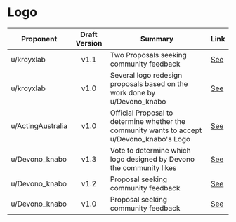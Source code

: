 # Logo

| Proponent      | Draft Version | Summary                                                             | Link                                                                                                    |
| -------------- | :-----------: | ------------------------------------------------------------------- | ------------------------------------------------------------------------------------------------------- |
| u/kroyxlab |     v1.1      | Two Proposals seeking community feedback | [See](https://www.reddit.com/r/EncapsulatedLanguage/comments/hk8gzu/redesigned_logo_better_presented/) |
| u/kroyxlab |     v1.0      | Several logo redesign proposals based on the work done by u/Devono_knabo | [See](https://www.reddit.com/r/EncapsulatedLanguage/comments/hh4mxm/draft_proposal_lets_choose_a_logo/) |
| u/ActingAustralia |     v1.0      | Official Proposal to determine whether the community wants to accept u/Devono_knabo's Logo | [See](https://www.reddit.com/r/EncapsulatedLanguage/comments/hizw84/official_proposal_logo/) |
| u/Devono_knabo |     v1.3      | Vote to determine which logo designed by Devono the community likes | [See](https://www.reddit.com/r/EncapsulatedLanguage/comments/hh4mxm/draft_proposal_lets_choose_a_logo/) |
| u/Devono_knabo |     v1.2      | Proposal seeking community feedback                                 | [See](https://www.reddit.com/r/EncapsulatedLanguage/comments/hefbnt/logo_20_in_all_colors/)             |
| u/Devono_knabo |     v1.0      | Proposal seeking community feedback                                 | [See](https://www.reddit.com/r/EncapsulatedLanguage/comments/hefack/logo_20/)                           |

